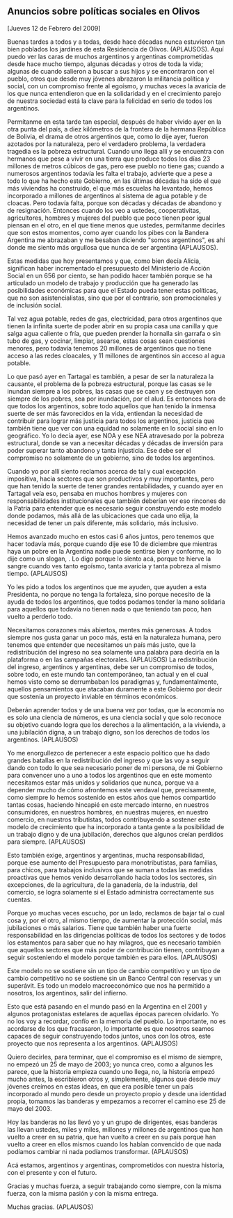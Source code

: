Anuncios sobre políticas sociales en Olivos
-------------------------------------------

[Jueves 12 de Febrero del 2009]

Buenas tardes a todos y a todas, desde hace décadas nunca estuvieron tan
bien poblados los jardines de esta Residencia de Olivos. (APLAUSOS).
Aquí puedo ver las caras de muchos argentinos y argentinas comprometidas
desde hace mucho tiempo, algunas décadas y otros de toda la vida;
algunas de cuando salieron a buscar a sus hijos y se encontraron con el
pueblo, otros que desde muy jóvenes abrazaron la militancia política y
social, con un compromiso frente al egoísmo, y muchas veces la avaricia
de los que nunca entendieron que en la solidaridad y en el crecimiento
parejo de nuestra sociedad está la clave para la felicidad en serio de
todos los argentinos.

Permítanme en esta tarde tan especial, después de haber vivido ayer en
la otra punta del país, a diez kilómetros de la frontera de la hermana
República de Bolivia, el drama de otros argentinos que, como lo dije
ayer, fueron azotados por la naturaleza, pero el verdadero problema, la
verdadera tragedia es la pobreza estructural. Cuando uno llega allí y se
encuentra con hermanos que pese a vivir en una tierra que produce todos
los días 23 millones de metros cúbicos de gas, pero ese pueblo no tiene
gas; cuando a numerosos argentinos todavía les falta el trabajo,
advierte que a pese a todo lo que ha hecho este Gobierno, en las últimas
décadas ha sido el que más viviendas ha construido, el que más escuelas
ha levantado, hemos incorporado a millones de argentinos al sistema de
agua potable y de cloacas. Pero todavía falta, porque son décadas y
décadas de abandono y de resignación. Entonces cuando los veo a ustedes,
cooperativitas, agricultores, hombres y mujeres del pueblo que poco
tienen peor igual piensan en el otro, en el que tiene menos que ustedes,
permítanme decirles que son estos momentos, como ayer cuando los pibes
con la Bandera Argentina me abrazaban y me besaban diciendo "somos
argentinos", es ahí donde me siento más orgullosa que nunca de ser
argentina (APLAUSOS).

Estas medidas que hoy presentamos y que, como bien decía Alicia,
significan haber incrementado el presupuesto del Ministerio de Acción
Social en un 656 por ciento, se han podido hacer también porque se ha
articulado un modelo de trabajo y producción que ha generado las
posibilidades económicas para que el Estado pueda tener estas políticas,
que no son asistencialistas, sino que por el contrario, son
promocionales y de inclusión social.

Tal vez agua potable, redes de gas, electricidad, para otros argentinos
que tienen la infinita suerte de poder abrir en su propia casa una
canilla y que salga agua caliente o fría, que pueden prender la hornalla
sin garrafa o sin tubo de gas, y cocinar, limpiar, asearse, estas cosas
sean cuestiones menores, pero todavía tenemos 20 millones de argentinos
que no tiene acceso a las redes cloacales, y 11 millones de argentinos
sin acceso al agua potable.

Lo que pasó ayer en Tartagal es también, a pesar de ser la naturaleza la
causante, el problema de la pobreza estructural, porque las casas se le
inundan siempre a los pobres, las casas que se caen y se destruyen son
siempre de los pobres, sea por inundación, por el alud. Es entonces hora
de que todos los argentinos, sobre todo aquellos que han tenido la
inmensa suerte de ser más favorecidos en la vida, entiendan la necesidad
de contribuir para lograr más justicia para todos los argentinos,
justicia que también tiene que ver con una equidad no solamente en lo
social sino en lo geográfico. Yo lo decía ayer, ese NOA y ese NEA
atravesado por la pobreza estructural, donde se van a necesitar décadas
y décadas de inversión para poder superar tanto abandono y tanta
injusticia. Ese debe ser el compromiso no solamente de un gobierno, sino
de todos los argentinos.

Cuando yo por allí siento reclamos acerca de tal y cual excepción
impositiva, hacia sectores que son productivos y muy importantes, pero
que han tenido la suerte de tener grandes rentabilidades, y cuando ayer
en Tartagal veía eso, pensaba en muchos hombres y mujeres con
responsabilidades institucionales que también deberían ver eso rincones
de la Patria para entender que es necesario seguir construyendo este
modelo donde podamos, más allá de las ubicaciones que cada uno elija, la
necesidad de tener un país diferente, más solidario, más inclusivo.

Hemos avanzado mucho en estos casi 6 años juntos, pero tenemos que hacer
todavía más, porque cuando dije ese 10 de diciembre que mientras haya un
pobre en la Argentina nadie puede sentirse bien y conforme, no lo dije
como un slogan, . Lo digo porque lo siento acá, porque te hierve la
sangre cuando ves tanto egoísmo, tanta avaricia y tanta pobreza al mismo
tiempo. (APLAUSOS)

Yo les pido a todos los argentinos que me ayuden, que ayuden a esta
Presidenta, no porque no tenga la fortaleza, sino porque necesito de la
ayuda de todos los argentinos, que todos podamos tender la mano
solidaria para aquellos que todavía no tienen nada o que teniendo tan
poco, han vuelto a perderlo todo.

Necesitamos corazones más abiertos, mentes más generosas. A todos
siempre nos gusta ganar un poco más, está en la naturaleza humana, pero
tenemos que entender que necesitamos un país más justo, que la
redistribución del ingreso no sea solamente una palabra para decirla en
la plataforma o en las campañas electorales. (APLAUSOS) La
redistribución del ingreso, argentinos y argentinas, debe ser un
compromiso de todos, sobre todo, en este mundo tan contemporáneo, tan
actual y en el cual hemos visto como se derrumbaban los paradigmas y,
fundamentalmente, aquellos pensamientos que atacaban duramente a este
Gobierno por decir que sostenía un proyecto inviable en términos
económicos.

Deberán aprender todos y de una buena vez por todas, que la economía no
es solo una ciencia de números, es una ciencia social y que solo
reconoce su objetivo cuando logra que los derechos a la alimentación, a
la vivienda, a una jubilación digna, a un trabajo digno, son los
derechos de todos los argentinos. (APLAUSOS)

Yo me enorgullezco de pertenecer a este espacio político que ha dado
grandes batallas en la redistribución del ingreso y que las voy a seguir
dando con todo lo que sea necesario poner de mi persona, de mi Gobierno
para convencer uno a uno a todos los argentinos que en este momento
necesitamos estar más unidos y solidarios que nunca, porque va a
depender mucho de cómo afrontemos este vendaval que, precisamente, como
siempre lo hemos sostenido en estos años que hemos compartido tantas
cosas, haciendo hincapié en este mercado interno, en nuestros
consumidores, en nuestros hombres, en nuestras mujeres, en nuestro
comercio, en nuestros tributistas, todos contribuyendo a sostener este
modelo de crecimiento que ha incorporado a tanta gente a la posibilidad
de un trabajo digno y de una jubilación, derechos que algunos creían
perdidos para siempre. (APLAUSOS)

Esto también exige, argentinos y argentinas, mucha responsabilidad,
porque ese aumento del Presupuesto para monotributistas, para familias,
para chicos, para trabajos inclusivos que se suman a todas las medidas
proactivas que hemos venido desarrollando hacia todos los sectores, sin
excepciones, de la agricultura, de la ganadería, de la industria, del
comercio, se logra solamente si el Estado administra correctamente sus
cuentas.

Porque yo muchas veces escucho, por un lado, reclamos de bajar tal o
cual cosa y, por el otro, al mismo tiempo, de aumentar la protección
social, más jubilaciones o más salarios. Tiene que también haber una
fuerte responsabilidad en las dirigencias políticas de todos los
sectores y de todos los estamentos para saber que no hay milagros, que
es necesario también que aquellos sectores que más poder de contribución
tienen, contribuyan a seguir sosteniendo el modelo porque también es
para ellos. (APLAUSOS)

Este modelo no se sostiene sin un tipo de cambio competitivo y un tipo
de cambio competitivo no se sostiene sin un Banco Central con reservas y
un superávit. Es todo un modelo macroeconómico que nos ha permitido a
nosotros, los argentinos, salir del infierno.

Esto que está pasando en el mundo pasó en la Argentina en el 2001 y
algunos protagonistas estelares de aquellas épocas parecen olvidarlo. Yo
no los voy a recordar, confío en la memoria del pueblo. Lo importante,
no es acordarse de los que fracasaron, lo importante es que nosotros
seamos capaces de seguir construyendo todos juntos, unos con los otros,
este proyecto que nos representa a los argentinos. (APLAUSOS)

Quiero decirles, para terminar, que el compromiso es el mismo de
siempre, no empezó un 25 de mayo de 2003; yo nunca creo, como a algunos
les parece, que la historia empieza cuando uno llega, no, la historia
empezó mucho antes, la escribieron otros y, simplemente, algunos que
desde muy jóvenes creímos en estas ideas, en que era posible tener un
país incorporado al mundo pero desde un proyecto propio y desde una
identidad propia, tomamos las banderas y empezamos a recorrer el camino
ese 25 de mayo del 2003.

Hoy las banderas no las llevó yo y un grupo de dirigentes, esas banderas
las llevan ustedes, miles y miles, millones y millones de argentinos que
han vuelto a creer en su patria, que han vuelto a creer en su país
porque han vuelto a creer en ellos mismos cuando los habían convencido
de que nada podíamos cambiar ni nada podíamos transformar. (APLAUSOS)

Acá estamos, argentinos y argentinas, comprometidos con nuestra
historia, con el presente y con el futuro.

Gracias y muchas fuerza, a seguir trabajando como siempre, con la misma
fuerza, con la misma pasión y con la misma entrega.

Muchas gracias. (APLAUSOS) 
